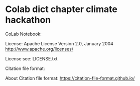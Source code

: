 # Colab dict chapter climate hackathon

CoLab Notebook:  

License: Apache License Version 2.0, January 2004 http://www.apache.org/licenses/

License see: LICENSE.txt

Citation file format:

About Citation file format:  https://citation-file-format.github.io/
